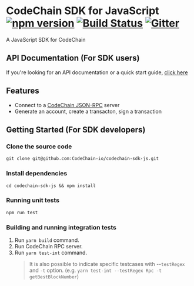 CodeChain SDK for JavaScript [![npm version](https://badge.fury.io/js/codechain-sdk.svg)](https://badge.fury.io/js/codechain-sdk) [![Build Status](https://travis-ci.org/CodeChain-io/codechain-sdk-js.svg?branch=master)](https://travis-ci.org/CodeChain-io/codechain-sdk-js) [![Gitter](https://badges.gitter.im/CodeChain-io.svg)](https://gitter.im/CodeChain-io/Lobby?utm_source=badge&utm_medium=badge&utm_campaign=pr-badge)
==============

A JavaScript SDK for CodeChain

## API Documentation (For SDK users)

If you're looking for an API documentation or a quick start guide, [click here](https://api.codechain.io/)

## Features

 * Connect to a [CodeChain JSON-RPC](https://github.com/CodeChain-io/codechain/blob/master/spec/JSON-RPC.md) server
 * Generate an account, create a transacton, sign a transaction

## Getting Started (For SDK developers)

### Clone the source code

```
git clone git@github.com:CodeChain-io/codechain-sdk-js.git
```

### Install dependencies

```
cd codechain-sdk-js && npm install
```

### Running unit tests

```
npm run test
```

### Building and running integration tests

1. Run `yarn build` command.
1. Run CodeChain RPC server. 
1. Run `yarn test-int` command.
   > It is also possible to indicate specific testcases with --`testRegex` and `-t` option. (e.g. `yarn test-int --testRegex Rpc -t getBestBlockNumber`)

